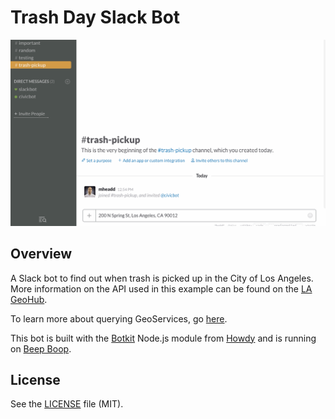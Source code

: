 # Trash Day Slack Bot

![Find out your trash day](https://raw.githubusercontent.com/mheadd/la-trash-day/master/resources/trash-day.gif "Find out your trash day")

## Overview
A Slack bot to find out when trash is picked up in the City of Los Angeles. More information on the API used in this example can be found on the [LA GeoHub](http://geohub.lacity.org/datasets/803ee5b68546441681922ab5a5a7e1c1_22).

To learn more about querying GeoServices, go [here](http://geoservices.github.io/).

This bot is built with the [Botkit](https://github.com/howdyai/botkit) Node.js module from [Howdy](http://howdy.ai/) and is running on [Beep Boop](https://beepboophq.com/).

## License

See the [LICENSE](LICENSE.md) file (MIT).
